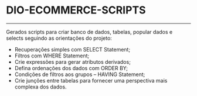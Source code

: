 # DIO-ECOMMERCE-SCRIPTS
-----------------------
Gerados scripts para criar banco de dados, tabelas, popular dados e selects seguindo as orientações do projeto:

- Recuperações simples com SELECT Statement;
- Filtros com WHERE Statement;
- Crie expressões para gerar atributos derivados;
- Defina ordenações dos dados com ORDER BY;
- Condições de filtros aos grupos – HAVING Statement;
- Crie junções entre tabelas para fornecer uma perspectiva mais complexa dos dados.
